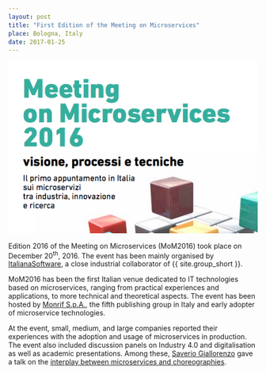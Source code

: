 ```yaml
---
layout: post
title: "First Edition of the Meeting on Microservices"
place: Bologna, Italy
date: 2017-01-25
---
```


<img class="img-fluid mx-auto d-block" src="/images/posts/meeting-on-microservices.png">

Edition 2016 of the Meeting on Microservices (MoM2016) took place on December 20<sup>th</sup>, 2016. The event has been mainly organised by [ItalianaSoftware](http://www.italianasoftware.com/), a close industrial collaborator of {{ site.group_short }}.

<!--more-->

MoM2016 has been the first Italian venue dedicated to IT technologies based on microservices, ranging from practical experiences and applications, to more technical and theoretical aspects. The event has been hosted by [Monrif S.p.A.](http://www.monrifgroup.net/en/), the fifth publishing group in Italy and early adopter of microservice technologies.

At the event, small, medium, and large companies reported their experiences
with the adoption and usage of microservices in production. The event also
included discussion panels on Industry 4.0 and digitalisation as well as
academic presentations. Among these, [Saverio
Giallorenzo](/people.html#sg) gave a talk on the [interplay
between microservices and choreographies](http://www.saveriogiallorenzo.com/publications/seminars/MoM2016.pdf).